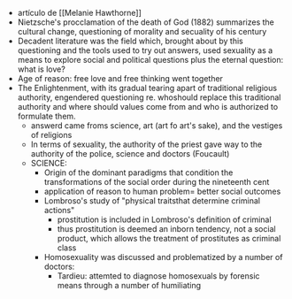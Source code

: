 - artículo de [[Melanie Hawthorne]]
- Nietzsche's procclamation of the death of God (1882) summarizes the cultural change, questioning of morality and secuality of his century
- Decadent literature was the field which, brought about by this questioning and the tools used to try out answers, used sexuality as a means to explore social and political questions plus the eternal question: what is love?
- Age of reason: free love and free thinking went together
- The Enlightenment, with its gradual tearing apart of traditional religious authority, engendered questioning re. whoshould replace this traditional authority and where should values come from and who is authorized to formulate them.
	- answerd came froms science, art (art fo art's sake), and the vestiges of religions
	- In terms of sexuality, the authority of the priest gave way to the authority of the police, science and doctors (Foucault)
	- SCIENCE:
		- Origin of the dominant paradigms that condition the transformations of the social order during the nineteenth cent
		- application of reason to human problem= better social outcomes
		- Lombroso's study of "physical traitsthat determine criminal actions"
			- prostitution is included in Lombroso's definition of criminal
			- thus prostitution is deemed an inborn tendency, not a social product, which allows the treatment of prostitutes as criminal class
		- Homosexuality was discussed and problematized by a number of doctors:
			- Tardieu: attemted to diagnose homosexuals by forensic means through a number of humiliating 
			
